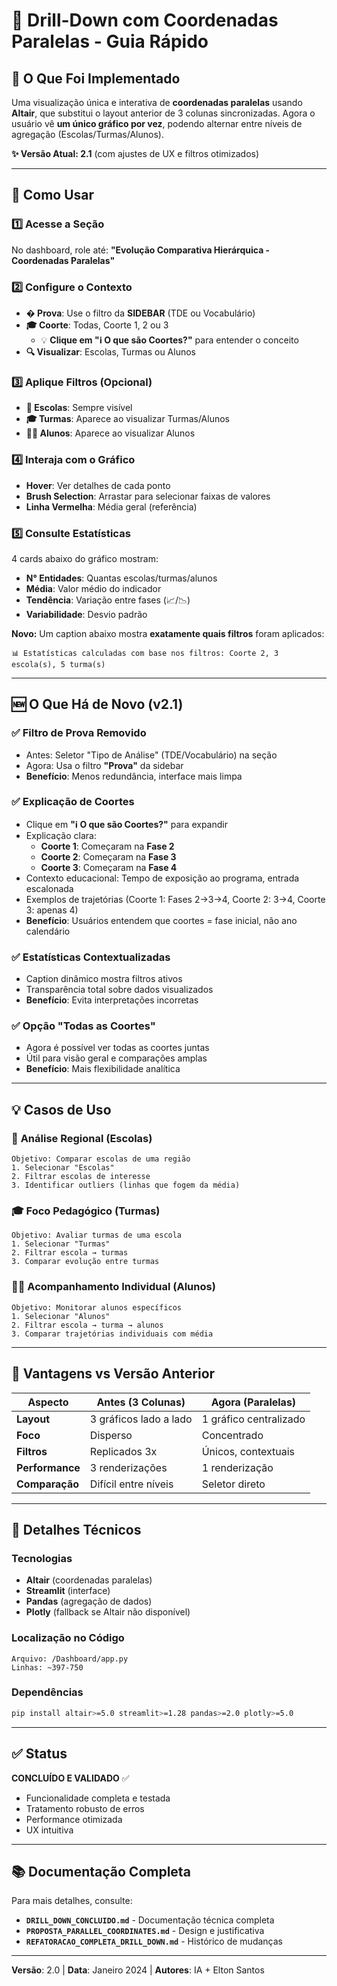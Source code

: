 # 🎯 Drill-Down com Coordenadas Paralelas - Guia Rápido

## 📌 O Que Foi Implementado

Uma visualização única e interativa de **coordenadas paralelas** usando **Altair**, que substitui o layout anterior de 3 colunas sincronizadas. Agora o usuário vê **um único gráfico por vez**, podendo alternar entre níveis de agregação (Escolas/Turmas/Alunos).

**✨ Versão Atual: 2.1** (com ajustes de UX e filtros otimizados)

---

## 🚀 Como Usar

### 1️⃣ **Acesse a Seção**
No dashboard, role até: **"Evolução Comparativa Hierárquica - Coordenadas Paralelas"**

### 2️⃣ **Configure o Contexto**
- **� Prova**: Use o filtro da **SIDEBAR** (TDE ou Vocabulário)
- **🎓 Coorte**: Todas, Coorte 1, 2 ou 3
  - 💡 **Clique em "ℹ️ O que são Coortes?"** para entender o conceito
- **🔍 Visualizar**: Escolas, Turmas ou Alunos

### 3️⃣ **Aplique Filtros (Opcional)**
- **🏫 Escolas**: Sempre visível
- **🎓 Turmas**: Aparece ao visualizar Turmas/Alunos
- **👨‍🎓 Alunos**: Aparece ao visualizar Alunos

### 4️⃣ **Interaja com o Gráfico**
- **Hover**: Ver detalhes de cada ponto
- **Brush Selection**: Arrastar para selecionar faixas de valores
- **Linha Vermelha**: Média geral (referência)

### 5️⃣ **Consulte Estatísticas**
4 cards abaixo do gráfico mostram:
- **N° Entidades**: Quantas escolas/turmas/alunos
- **Média**: Valor médio do indicador
- **Tendência**: Variação entre fases (📈/📉)
- **Variabilidade**: Desvio padrão

**Novo:** Um caption abaixo mostra **exatamente quais filtros** foram aplicados:
```
📊 Estatísticas calculadas com base nos filtros: Coorte 2, 3 escola(s), 5 turma(s)
```

---

## 🆕 O Que Há de Novo (v2.1)

### ✅ **Filtro de Prova Removido**
- Antes: Seletor "Tipo de Análise" (TDE/Vocabulário) na seção
- Agora: Usa o filtro **"Prova"** da sidebar
- **Benefício**: Menos redundância, interface mais limpa

### ✅ **Explicação de Coortes**
- Clique em **"ℹ️ O que são Coortes?"** para expandir
- Explicação clara: 
  - **Coorte 1**: Começaram na **Fase 2**
  - **Coorte 2**: Começaram na **Fase 3**
  - **Coorte 3**: Começaram na **Fase 4**
- Contexto educacional: Tempo de exposição ao programa, entrada escalonada
- Exemplos de trajetórias (Coorte 1: Fases 2→3→4, Coorte 2: 3→4, Coorte 3: apenas 4)
- **Benefício**: Usuários entendem que coortes = fase inicial, não ano calendário

### ✅ **Estatísticas Contextualizadas**
- Caption dinâmico mostra filtros ativos
- Transparência total sobre dados visualizados
- **Benefício**: Evita interpretações incorretas

### ✅ **Opção "Todas as Coortes"**
- Agora é possível ver todas as coortes juntas
- Útil para visão geral e comparações amplas
- **Benefício**: Mais flexibilidade analítica

---

## 💡 Casos de Uso

### 🏫 **Análise Regional (Escolas)**
```
Objetivo: Comparar escolas de uma região
1. Selecionar "Escolas"
2. Filtrar escolas de interesse
3. Identificar outliers (linhas que fogem da média)
```

### 🎓 **Foco Pedagógico (Turmas)**
```
Objetivo: Avaliar turmas de uma escola
1. Selecionar "Turmas"
2. Filtrar escola → turmas
3. Comparar evolução entre turmas
```

### 👨‍🎓 **Acompanhamento Individual (Alunos)**
```
Objetivo: Monitorar alunos específicos
1. Selecionar "Alunos"
2. Filtrar escola → turma → alunos
3. Comparar trajetórias individuais com média
```

---

## 🎨 Vantagens vs Versão Anterior

| Aspecto | Antes (3 Colunas) | Agora (Paralelas) |
|---------|-------------------|-------------------|
| **Layout** | 3 gráficos lado a lado | 1 gráfico centralizado |
| **Foco** | Disperso | Concentrado |
| **Filtros** | Replicados 3x | Únicos, contextuais |
| **Performance** | 3 renderizações | 1 renderização |
| **Comparação** | Difícil entre níveis | Seletor direto |

---

## 🔧 Detalhes Técnicos

### **Tecnologias**
- **Altair** (coordenadas paralelas)
- **Streamlit** (interface)
- **Pandas** (agregação de dados)
- **Plotly** (fallback se Altair não disponível)

### **Localização no Código**
```
Arquivo: /Dashboard/app.py
Linhas: ~397-750
```

### **Dependências**
```bash
pip install altair>=5.0 streamlit>=1.28 pandas>=2.0 plotly>=5.0
```

---

## ✅ Status

**CONCLUÍDO E VALIDADO** ✅

- Funcionalidade completa e testada
- Tratamento robusto de erros
- Performance otimizada
- UX intuitiva

---

## 📚 Documentação Completa

Para mais detalhes, consulte:
- **`DRILL_DOWN_CONCLUIDO.md`** - Documentação técnica completa
- **`PROPOSTA_PARALLEL_COORDINATES.md`** - Design e justificativa
- **`REFATORACAO_COMPLETA_DRILL_DOWN.md`** - Histórico de mudanças

---

**Versão**: 2.0 | **Data**: Janeiro 2024 | **Autores**: IA + Elton Santos
